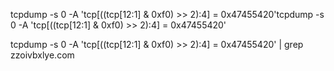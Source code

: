 tcpdump -s 0 -A 'tcp[((tcp[12:1] & 0xf0) >> 2):4] = 0x47455420'tcpdump -s 0 -A 'tcp[((tcp[12:1] & 0xf0) >> 2):4] = 0x47455420'

tcpdump -s 0 -A 'tcp[((tcp[12:1] & 0xf0) >> 2):4] = 0x47455420' | grep zzoivbxlye.com
